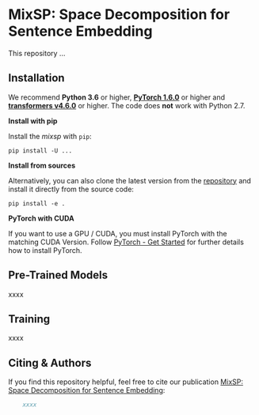 # MixSP: Space Decomposition for Sentence Embedding

This repository ...

## Installation

We recommend **Python 3.6** or higher, **[PyTorch 1.6.0](https://pytorch.org/get-started/locally/)** or higher and **[transformers v4.6.0](https://github.com/huggingface/transformers)** or higher. The code does **not** work with Python 2.7.

**Install with pip**

Install the *mixsp* with `pip`:

```
pip install -U ...
```

**Install from sources**

Alternatively, you can also clone the latest version from the [repository](https://github.com/KornWtp/MixSP) and install it directly from the source code:

````
pip install -e .
```` 

**PyTorch with CUDA**

If you want to use a GPU / CUDA, you must install PyTorch with the matching CUDA Version. Follow
[PyTorch - Get Started](https://pytorch.org/get-started/locally/) for further details how to install PyTorch.

## Pre-Trained Models

xxxx

## Training

xxxx


## Citing & Authors

If you find this repository helpful, feel free to cite our publication [MixSP: Space Decomposition for Sentence Embedding]():

```bibtex 
    xxxx
```
